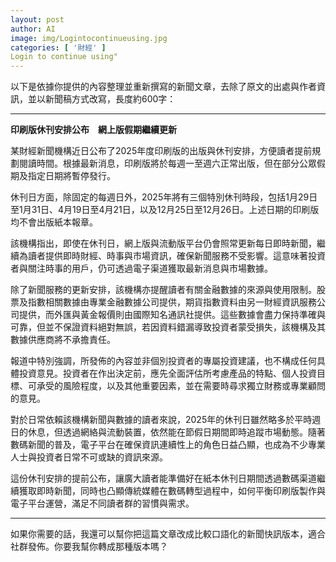 ```yaml
---
layout: post
author: AI
image: img/Logintocontinueusing.jpg
categories: [ '財經' ]
Login to continue using"
---
```

以下是依據你提供的內容整理並重新撰寫的新聞文章，去除了原文的出處與作者資訊，並以新聞稿方式改寫，長度約600字：  

---

**印刷版休刊安排公布　網上版假期繼續更新**  

某財經新聞機構近日公布了2025年度印刷版的出版與休刊安排，方便讀者提前規劃閱讀時間。根據最新消息，印刷版將於每週一至週六正常出版，但在部分公眾假期及指定日期將暫停發行。  

休刊日方面，除固定的每週日外，2025年將有三個特別休刊時段，包括1月29日至1月31日、4月19日至4月21日，以及12月25日至12月26日。上述日期的印刷版均不會出版紙本報章。  

該機構指出，即使在休刊日，網上版與流動版平台仍會照常更新每日即時新聞，繼續為讀者提供即時財經、時事與市場資訊，確保新聞服務不受影響。這意味著投資者與關注時事的用戶，仍可透過電子渠道獲取最新消息與市場數據。  

除了新聞服務的更新安排，該機構亦提醒讀者有關金融數據的來源與使用限制。股票及指數相關數據由專業金融數據公司提供，期貨指數資料由另一財經資訊服務公司提供，而外匯與黃金報價則由國際知名通訊社提供。這些數據會盡力保持準確與可靠，但並不保證資料絕對無誤，若因資料錯漏導致投資者蒙受損失，該機構及其數據供應商將不承擔責任。  

報道中特別強調，所發佈的內容並非個別投資者的專屬投資建議，也不構成任何具體投資意見。投資者在作出決定前，應先全面評估所考慮產品的特點、個人投資目標、可承受的風險程度，以及其他重要因素，並在需要時尋求獨立財務或專業顧問的意見。  

對於日常依賴該機構新聞與數據的讀者來說，2025年的休刊日雖然略多於平時週日的休息，但透過網絡與流動裝置，依然能在節假日期間即時追蹤市場動態。隨著數碼新聞的普及，電子平台在確保資訊連續性上的角色日益凸顯，也成為不少專業人士與投資者日常不可或缺的資訊來源。  

這份休刊安排的提前公布，讓廣大讀者能準備好在紙本休刊日期間透過數碼渠道繼續獲取即時新聞，同時也凸顯傳統媒體在數碼轉型過程中，如何平衡印刷版製作與電子平台運營，滿足不同讀者群的習慣與需求。  

---

如果你需要的話，我還可以幫你把這篇文章改成比較口語化的新聞快訊版本，適合社群發佈。你要我幫你轉成那種版本嗎？